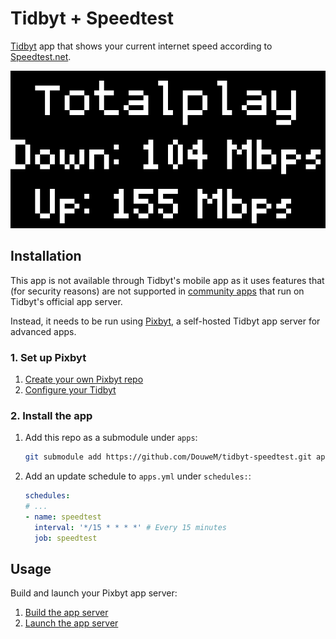 # Tidbyt + Speedtest

[Tidbyt](https://tidbyt.com/) app that shows your current internet speed according to [Speedtest.net](https://www.speedtest.net/).

![Screenshot](screenshot.webp)

## Installation

This app is not available through Tidbyt's mobile app as it uses features that (for security reasons) are not supported in [community apps](https://tidbyt.dev/docs/publish/community-apps) that run on Tidbyt's official app server.

Instead, it needs to be run using [Pixbyt](https://pixbyt.dev), a self-hosted Tidbyt app server for advanced apps.

### 1. Set up Pixbyt

1. [Create your own Pixbyt repo](https://github.com/DouweM/pixbyt#1-create-your-own-pixbyt-repo)
2. [Configure your Tidbyt](https://github.com/DouweM/pixbyt#2-configure-your-tidbyt)

### 2. Install the app

1. Add this repo as a submodule under `apps`:

    ```bash
    git submodule add https://github.com/DouweM/tidbyt-speedtest.git apps/speedtest
    ```

1. Add an update schedule to `apps.yml` under `schedules:`:

    ```yaml
    schedules:
    # ...
    - name: speedtest
      interval: '*/15 * * * *' # Every 15 minutes
      job: speedtest
    ```

## Usage

Build and launch your Pixbyt app server:

1. [Build the app server](https://github.com/DouweM/pixbyt#4-build-the-app-server)
1. [Launch the app server](https://github.com/DouweM/pixbyt#5-launch-the-app-server)

